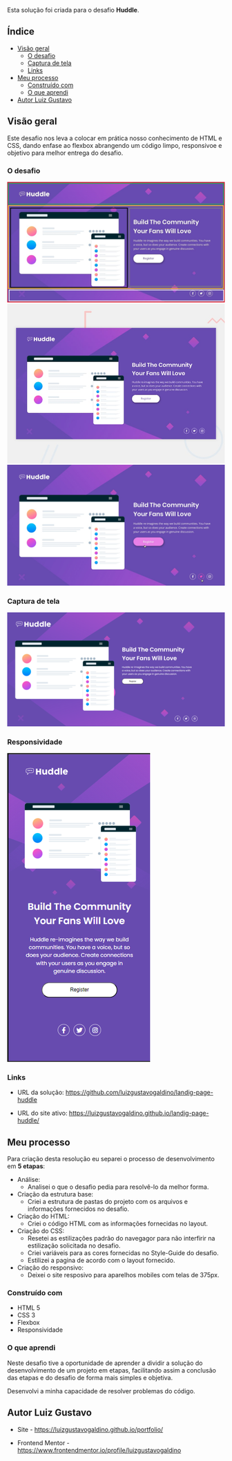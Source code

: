 Esta solução foi criada para o desafio **Huddle**.

## Índice

- [Visão geral](#visão-geral)
   - [O desafio](#o-desafio)
   - [Captura de tela](#captura-de-tela)
   - [Links](#links)
- [Meu processo](#meu-processo)
   - [Construído com](#construído-com)
   - [O que aprendi](#o-que-aprendi)
- [Autor Luiz Gustavo](#autor-luiz-gustavo)

## Visão geral

Este desafio nos leva a colocar em prática nosso conhecimento de HTML e CSS, dando enfase ao flexbox abrangendo um código limpo, responsivoe e objetivo para melhor entrega do desafio. 

### O desafio

![](./src/images/desktop-design.jpg)
![](./src/images/desktop-preview.jpg)
![](./src/images/active-states.jpg)

### Captura de tela

![](./src/images/Captura%20de%20tela%202023-10-17%20173137.png)

### Responsividade

![](./src/images/Captura%20de%20tela%202023-10-18%20094737%20responsivo.png)

### Links

- URL da solução: https://github.com/luizgustavogaldino/landig-page-huddle

- URL do site ativo: https://luizgustavogaldino.github.io/landig-page-huddle/

## Meu processo

Para criação desta resolução eu separei o processo de desenvolvimento em **5 etapas**:

- Análise:
    - Analisei o que o desafio pedia para resolvê-lo da melhor forma.
- Criação da estrutura base: 
    - Criei a estrutura de pastas do projeto com os arquivos e informações fornecidos no desafio.
- Criação do HTML: 
    - Criei o código HTML com as informações fornecidas no layout.
- Criação do CSS:
    - Resetei as estilizações padrão do navegagor para não interfirir na estilização solicitada no desafio.
    - Criei variáveis para as cores fornecidas no Style-Guide do desafio.
    - Estilizei a pagina de acordo com o layout fornecido.
- Criação do responsivo: 
    - Deixei o site resposivo para aparelhos mobiles com telas de 375px.

### Construído com

- HTML 5
- CSS 3
- Flexbox
- Responsividade

### O que aprendi

Neste desafio tive a oportunidade de aprender a dividir a solução do desenvolvimento de um projeto em etapas, facilitando assim a conclusão das etapas e do desafio de forma mais simples e objetiva. 

Desenvolvi a minha capacidade de resolver problemas do código. 

## Autor Luiz Gustavo

- Site - https://luizgustavogaldino.github.io/portfolio/

- Frontend Mentor - https://www.frontendmentor.io/profile/luizgustavogaldino